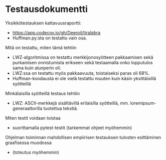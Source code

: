 # Testausdokumentti

Yksikkötestauksen kattavuusraportti:
* https://app.codecov.io/gh/Deeroil/tiralabra
* Huffman.py:sta on testattu vain osa.

Mitä on testattu, miten tämä tehtiin
* LWZ-algoritmissa on testattu merkkijonosyötteen pakkaamisen sekä purkamisen onnistumista erikseen sekä testaamalla onko lopputulos sama kuin alunperin oli.
* LWZ:ssa on testattu myös pakkaavuuta, toistaiseksi paras oli 68%.
* Huffman-koodausta ei ole vielä testattu muuten kuin käsin yksittäisillä syötteillä

Minkälaisilla syötteillä testaus tehtiin
* LWZ: ASCII-merkkejä sisältävillä erilaisilla syötteillä, mm. loremipsum-generaattorilla tuotettua tekstiä.

Miten testit voidaan toistaa
* suorittamalla pytest-testit (tarkemmat ohjeet myöhemmin)

Ohjelman toiminnan mahdollisen empiirisen testauksen tulosten esittäminen graafisessa muodossa
* (toteutus myöhemmin)
